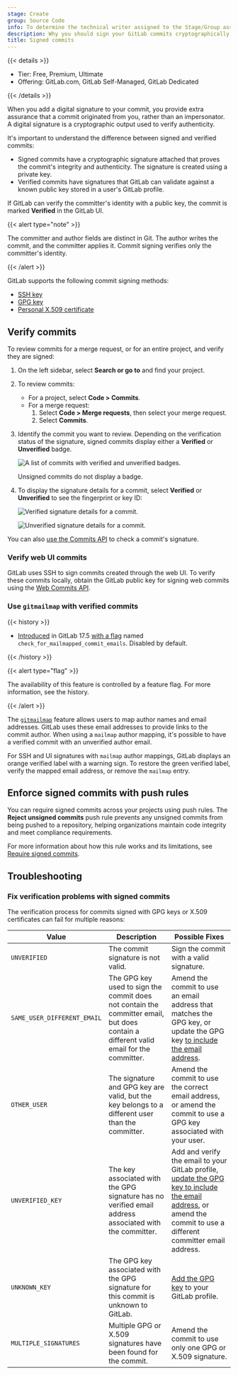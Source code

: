 ```yaml
---
stage: Create
group: Source Code
info: To determine the technical writer assigned to the Stage/Group associated with this page, see https://handbook.gitlab.com/handbook/product/ux/technical-writing/#assignments
description: Why you should sign your GitLab commits cryptographically, and how to verify signed commits.
title: Signed commits
---
```


{{< details >}}

- Tier: Free, Premium, Ultimate
- Offering: GitLab.com, GitLab Self-Managed, GitLab Dedicated

{{< /details >}}

When you add a digital signature to your commit, you provide extra assurance that a commit
originated from you, rather than an impersonator. A digital signature is a cryptographic output
used to verify authenticity.

It's important to understand the difference between signed and verified commits:

- Signed commits have a cryptographic signature attached that proves the commit's
  integrity and authenticity. The signature is created using a private key.
- Verified commits have signatures that GitLab can validate against a known public key
  stored in a user's GitLab profile.

If GitLab can verify the committer's identity with a public key, the commit is
marked **Verified** in the GitLab UI.

{{< alert type="note" >}}

The committer and author fields are distinct in Git. The author writes the commit, and the committer
applies it. Commit signing verifies only the committer's identity.

{{< /alert >}}

GitLab supports the following commit signing methods:

- [SSH key](ssh.md)
- [GPG key](gpg.md)
- [Personal X.509 certificate](x509.md)

## Verify commits

To review commits for a merge request, or for an entire project, and verify they are signed:

1. On the left sidebar, select **Search or go to** and find your project.
1. To review commits:
   - For a project, select **Code > Commits**.
   - For a merge request:
     1. Select **Code > Merge requests**, then select your merge request.
     1. Select **Commits**.
1. Identify the commit you want to review. Depending on the verification status of the signature,
   signed commits display either a **Verified** or **Unverified** badge.

   ![A list of commits with verified and unverified badges.](img/project_signed_and_unsigned_commits_v17_4.png)

   Unsigned commits do not display a badge.

1. To display the signature details for a commit, select **Verified** or **Unverified** to see
   the fingerprint or key ID:

   ![Verified signature details for a commit.](img/project_signed_commit_verified_signature_v17_4.png)

   ![Unverified signature details for a commit.](img/project_signed_commit_unverified_signature_v17_4.png)

You can also [use the Commits API](../../../../api/commits.md#get-signature-of-a-commit)
to check a commit's signature.

### Verify web UI commits

GitLab uses SSH to sign commits created through the web UI.
To verify these commits locally, obtain the GitLab public key for signing web commits
using the [Web Commits API](../../../../api/web_commits.md#get-public-signing-key).

### Use `gitmailmap` with verified commits

{{< history >}}

- [Introduced](https://gitlab.com/gitlab-org/gitlab/-/issues/425042) in GitLab 17.5 [with a flag](../../../../administration/feature_flags/_index.md) named `check_for_mailmapped_commit_emails`. Disabled by default.

{{< /history >}}

{{< alert type="flag" >}}

The availability of this feature is controlled by a feature flag.
For more information, see the history.

{{< /alert >}}

The [`gitmailmap`](https://git-scm.com/docs/gitmailmap) feature allows users to map author names and email addresses.
GitLab uses these email addresses to provide links to the commit author.
When using a `mailmap` author mapping, it's possible to have a verified commit with an unverified author email.

For SSH and UI signatures with `mailmap` author mappings, GitLab displays an orange verified label with a warning sign.
To restore the green verified label, verify the mapped email address, or remove the `mailmap` entry.

## Enforce signed commits with push rules

You can require signed commits across your projects using push rules.
The **Reject unsigned commits** push rule prevents any unsigned commits from being pushed
to a repository, helping organizations maintain code integrity and meet compliance requirements.

For more information about how this rule works and its limitations, see [Require signed commits](../push_rules.md#require-signed-commits).

## Troubleshooting

### Fix verification problems with signed commits

The verification process for commits signed with GPG keys or X.509 certificates
can fail for multiple reasons:

| Value                       | Description | Possible Fixes |
|-----------------------------|-------------|----------------|
| `UNVERIFIED`                | The commit signature is not valid. | Sign the commit with a valid signature. |
| `SAME_USER_DIFFERENT_EMAIL` | The GPG key used to sign the commit does not contain the committer email, but does contain a different valid email for the committer. | Amend the commit to use an email address that matches the GPG key, or update the GPG key [to include the email address](https://security.stackexchange.com/a/261468). |
| `OTHER_USER`                | The signature and GPG key are valid, but the key belongs to a different user than the committer. | Amend the commit to use the correct email address, or amend the commit to use a GPG key associated with your user. |
| `UNVERIFIED_KEY`            | The key associated with the GPG signature has no verified email address associated with the committer. | Add and verify the email to your GitLab profile, [update the GPG key to include the email address](https://security.stackexchange.com/a/261468), or amend the commit to use a different committer email address. |
| `UNKNOWN_KEY`               | The GPG key associated with the GPG signature for this commit is unknown to GitLab. | [Add the GPG key](gpg.md#add-a-gpg-key-to-your-account) to your GitLab profile. |
| `MULTIPLE_SIGNATURES`       | Multiple GPG or X.509 signatures have been found for the commit. | Amend the commit to use only one GPG or X.509 signature. |
